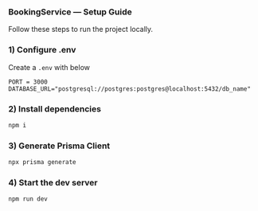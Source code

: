 ### BookingService — Setup Guide

Follow these steps to run the project locally.

### 1) Configure .env
Create a `.env` with below

```env
PORT = 3000
DATABASE_URL="postgresql://postgres:postgres@localhost:5432/db_name"
```



### 2) Install dependencies
```bash
npm i
```

### 3) Generate Prisma Client
```bash
npx prisma generate
```

### 4) Start the dev server
```bash
npm run dev
```



